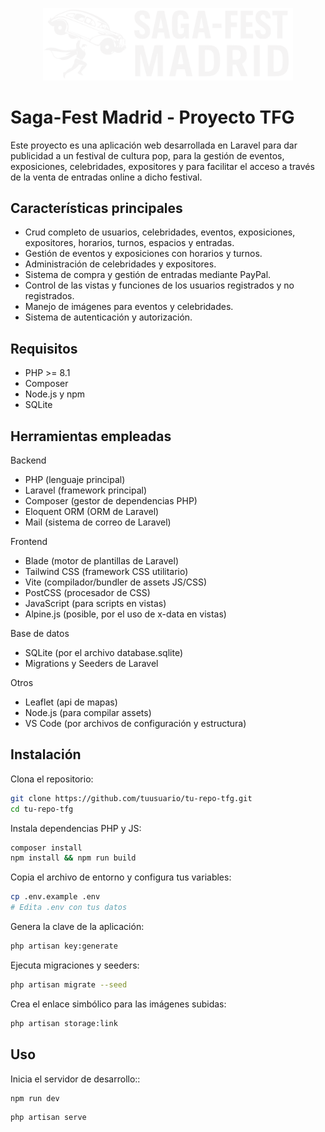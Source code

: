 <p align="center"><img src="public/assets/icons/logosagafestmadrid.svg" width="400" alt="Logo Saga-Fest Madrid"></a></p>

# Saga-Fest Madrid - Proyecto TFG

Este proyecto es una aplicación web desarrollada en Laravel para dar publicidad a un festival de cultura pop, para la gestión de eventos, exposiciones, celebridades, expositores y para facilitar el acceso a través de la venta de entradas online a dicho festival.

## Características principales

- Crud completo de usuarios, celebridades, eventos, exposiciones, expositores, horarios, turnos, espacios y entradas.
- Gestión de eventos y exposiciones con horarios y turnos.
- Administración de celebridades y expositores.
- Sistema de compra y gestión de entradas mediante PayPal.
- Control de las vistas y funciones de los usuarios registrados y no registrados.
- Manejo de imágenes para eventos y celebridades.
- Sistema de autenticación y autorización.

## Requisitos

- PHP >= 8.1
- Composer
- Node.js y npm
- SQLite

## Herramientas empleadas

Backend
- PHP (lenguaje principal)
- Laravel (framework principal)
- Composer (gestor de dependencias PHP)
- Eloquent ORM (ORM de Laravel)
- Mail (sistema de correo de Laravel)

Frontend
- Blade (motor de plantillas de Laravel)
- Tailwind CSS (framework CSS utilitario)
- Vite (compilador/bundler de assets JS/CSS)
- PostCSS (procesador de CSS)
- JavaScript (para scripts en vistas)
- Alpine.js (posible, por el uso de x-data en vistas)

Base de datos
- SQLite (por el archivo database.sqlite)
- Migrations y Seeders de Laravel

Otros
- Leaflet (api de mapas)
- Node.js (para compilar assets)
- VS Code (por archivos de configuración y estructura)

## Instalación

Clona el repositorio:
   ```bash
   git clone https://github.com/tuusuario/tu-repo-tfg.git
   cd tu-repo-tfg
   ```
Instala dependencias PHP y JS:
   ```bash
   composer install
   npm install && npm run build
   ```
Copia el archivo de entorno y configura tus variables:
   ```bash
   cp .env.example .env
   # Edita .env con tus datos
   ```
Genera la clave de la aplicación:
   ```bash
   php artisan key:generate
   ```
Ejecuta migraciones y seeders:
   ```bash
   php artisan migrate --seed
   ```
Crea el enlace simbólico para las imágenes subidas:
   ```bash
   php artisan storage:link
   ```

## Uso

Inicia el servidor de desarrollo::
   ```bash
   npm run dev
   ```
   ```bash
   php artisan serve
   ```
